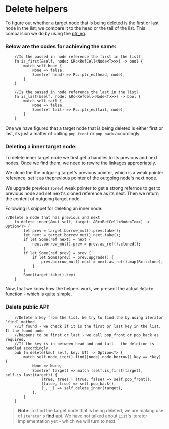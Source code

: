 # Delete helpers

To figure out whether a target node that is being deleted is the first or last node in the list,
we compare it to the head or the tail of the list. This comparsion we do by using the [ptr_eq](https://doc.rust-lang.org/std/rc/struct.Rc.html#method.ptr_eq).

### Below are the codes for achieving the same:
```rust, ignore
    //Is the passed in node reference the first in the list?
    fn is_first(&self, node: &Rc<RefCell<Node<T>>>) -> bool {
        match self.head {
            None => false,
            Some(ref head) => Rc::ptr_eq(head, node),
        }
    }

    //Is the passed in node reference the last in the list?
    fn is_last(&self, node: &Rc<RefCell<Node<T>>>) -> bool {
        match self.tail {
            None => false,
            Some(ref tail) => Rc::ptr_eq(tail, node),
        }
    }
```
One we have figured that a target node that is being deleted is either first or last, its just a
matter of calling `pop_front` or `pop_back` accordingly.

### Deleting a inner target node:

To delete inner target node we first get a handles to its previous and next nodes. Once we find them,
we need to rewire the linkages appropriately.

We clone the the outgoing target's previous pointer, which is a weak pointer reference, set it as theprevious pointer of the outgoing node's next node.

We upgrade previous (`prev`) weak  pointer to get a strong refernce to get to previous node and set 
next's cloned reference as its next. Then we return the content of outgoing target node.

Following is snippet for deleting an inner node:
```rust, ignore
//Delete a node that has previous and next
    fn delete_inner(&mut self, target: &Rc<RefCell<Node<T>>>) -> Option<T> {
        let prev = target.borrow_mut().prev.take();
        let next = target.borrow_mut().next.take();
        if let Some(ref next) = next {
            next.borrow_mut().prev = prev.as_ref().cloned();
        }
        if let Some(ref prev) = prev {
            if let Some(prev) = prev.upgrade() {
                prev.borrow_mut().next = next.as_ref().map(Rc::clone);
            }
        }
        Some(target.take().key)
    }
```
Now, that we know how the helpers work, we present the actual `delete` function - which is quite
simple.

### Delete public API:
```rust, ignore
    //Delete a key from the list. We try to find the by using iterator `find` method.
    //If found - we check if it is the first or last key in the list. If the found node
    //happens to be first or last - we call pop_front or pop_back as required.
    //If the key is in between head and and tail - the deletion is handled accordingly.
    pub fn delete(&mut self, key: &T) -> Option<T> {
        match self.node_iter().find(|node| node.borrow().key == *key) {
            None => None,
            Some(ref target) => match (self.is_first(target), self.is_last(target)) {
                (true, true) | (true, false) => self.pop_front(),
                (false, true) => self.pop_back(),
                (_, _) => self.delete_inner(target),
            },
        }
    }
```
> **Note**: To find the target node that is being deleted, we are making use of `Iterator`'s [find](https://doc.rust-lang.org/std/iter/trait.Iterator.html#method.find) api. We have not talked about
`List`'s iterator implementation yet - which we will turn to next.
`

